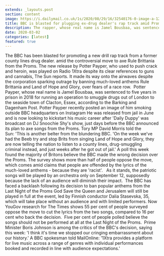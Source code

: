 ```yaml
---
extends: _layouts.post
section: content
image: https://i.dailymail.co.uk/1s/2020/08/29/16/32540176-0-image-a-126_1598716529486.jpg 
title: BBC is blasted for plugging ex-drug dealer's rap track amid Proms row over axing of Rule Brittania  
description: The rapper, whose real name is Jamel Bousbaa, was sentenced to five years in prison in 2018 for running an operation to smuggle drugs out of London to the seaside town of Clacton, Essex. 
date: 2020-03-02 
categories: [latest] 
featured: true 
--- 
```

The BBC has been blasted for promoting a new drill rap track from a former county lines drug dealer. amid the controversial move to axe Rule Brittania from the Proms.
The new release by Potter Payper, who used to push crack and heroin, was played on Radio 1Xtra despite its clear references to guns and cannabis, The Sun reports.
It made its way onto the airwaves despite the corporation sparking outrage by banning much-loved anthems Rule Brittania and Land of Hope and Glory, over fears of a race row. 
Potter Payper, whose real name is Jamel Bousbaa, was sentenced to five years in prison in 2018 for running an operation to smuggle drugs out of London to the seaside town of Clacton, Essex, according to the Barking and Dagenham Post.
Potter Payper recently posted an image of him smoking outside BBC headquarters on Instagram
He was released from jail in June and is now looking to kickstart his music career after 'Daily Duppy' was broadcast on DJ Snoochie Shy's show, just days before the BBC announced its plan to axe songs from the Proms.
Tory MP David Morris told the Sun: 'This is another belter from the blundering BBC.
'On the week we've had the Beeb try and stop Brits from singing Land of Hope and Glory, they are now telling the nation to listen to a county lines, drug-smuggling criminal instead, and just weeks after he got out of jail.'
A poll this week found the majority of Britons believe the BBC made the wrong decision over the Proms.
The survey shows more than half of people oppose the move, which comes amid claims that people are offended by the lyrics of the much-loved anthems - because they are 'racist'.  
As it stands, the patriotic songs will be played by an orchestra only on September 12, supposedly because the lack of an audience will diminish their impact. 
The BBC has faced a backlash following its decision to ban popular anthems from the Last Night of the Proms
God Save the Queen and Jerusalem will still be played in full at the event, led by Finnish conductor Dalia Stasevska, 35, which will take place without an audience and with limited performers.
Now YouGov research for The Times shows 55 per cent of people surveyed oppose the move to cut the lyrics from the two songs, compared to 16 per cent who back the decision. 
Five per cent of people polled believe the songs should not be performed at all at the Last Night of the Proms. 
Prime Minister Boris Johnson is among the critics of the BBC's decision, saying this week: 'I think it's time we stopped our cringing embarrassment about our history.'
A BBC spokesman told MailOnline: '1Xtra provides a platform for live music across a range of genres with individual performances booked and recorded in line with audience expectations.'
